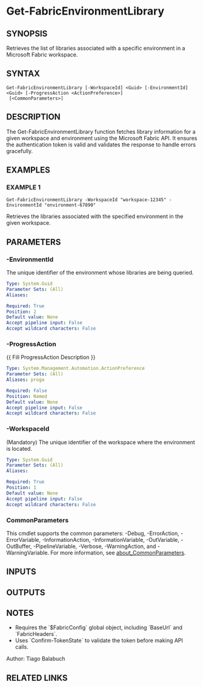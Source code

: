 ﻿---
external help file: FabricTools-help.xml
Module Name: FabricTools
online version:
schema: 2.0.0
---

# Get-FabricEnvironmentLibrary

## SYNOPSIS
Retrieves the list of libraries associated with a specific environment in a Microsoft Fabric workspace.

## SYNTAX

```
Get-FabricEnvironmentLibrary [-WorkspaceId] <Guid> [-EnvironmentId] <Guid> [-ProgressAction <ActionPreference>]
 [<CommonParameters>]
```

## DESCRIPTION
The Get-FabricEnvironmentLibrary function fetches library information for a given workspace and environment
using the Microsoft Fabric API.
It ensures the authentication token is valid and validates the response
to handle errors gracefully.

## EXAMPLES

### EXAMPLE 1
```
Get-FabricEnvironmentLibrary -WorkspaceId "workspace-12345" -EnvironmentId "environment-67890"
```

Retrieves the libraries associated with the specified environment in the given workspace.

## PARAMETERS

### -EnvironmentId
The unique identifier of the environment whose libraries are being queried.

```yaml
Type: System.Guid
Parameter Sets: (All)
Aliases:

Required: True
Position: 2
Default value: None
Accept pipeline input: False
Accept wildcard characters: False
```

### -ProgressAction
{{ Fill ProgressAction Description }}

```yaml
Type: System.Management.Automation.ActionPreference
Parameter Sets: (All)
Aliases: proga

Required: False
Position: Named
Default value: None
Accept pipeline input: False
Accept wildcard characters: False
```

### -WorkspaceId
(Mandatory) The unique identifier of the workspace where the environment is located.

```yaml
Type: System.Guid
Parameter Sets: (All)
Aliases:

Required: True
Position: 1
Default value: None
Accept pipeline input: False
Accept wildcard characters: False
```

### CommonParameters
This cmdlet supports the common parameters: -Debug, -ErrorAction, -ErrorVariable, -InformationAction, -InformationVariable, -OutVariable, -OutBuffer, -PipelineVariable, -Verbose, -WarningAction, and -WarningVariable. For more information, see [about_CommonParameters](http://go.microsoft.com/fwlink/?LinkID=113216).

## INPUTS

## OUTPUTS

## NOTES
- Requires the \`$FabricConfig\` global object, including \`BaseUrl\` and \`FabricHeaders\`.
- Uses \`Confirm-TokenState\` to validate the token before making API calls.

Author: Tiago Balabuch

## RELATED LINKS
